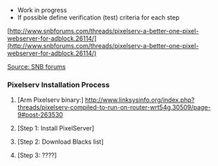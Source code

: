 * Work in progress
* If possible define verification (test) criteria for each step

[http://www.snbforums.com/threads/pixelserv-a-better-one-pixel-webserver-for-adblock.26114/](http://www.snbforums.com/threads/pixelserv-a-better-one-pixel-webserver-for-adblock.26114/)


[Source: SNB forums](http://www.snbforums.com/threads/pixelserv-a-better-one-pixel-webserver-for-adblock.26114/)
### Pixelserv Installation Process
1. [Arm Pixelserv binary:] http://www.linksysinfo.org/index.php?threads/pixelserv-compiled-to-run-on-router-wrt54g.30509/page-9#post-263530

2. [Step 1: Install PixelServer]
3. [Step 2: Download Blacks list]
4. [Step 3: ????]